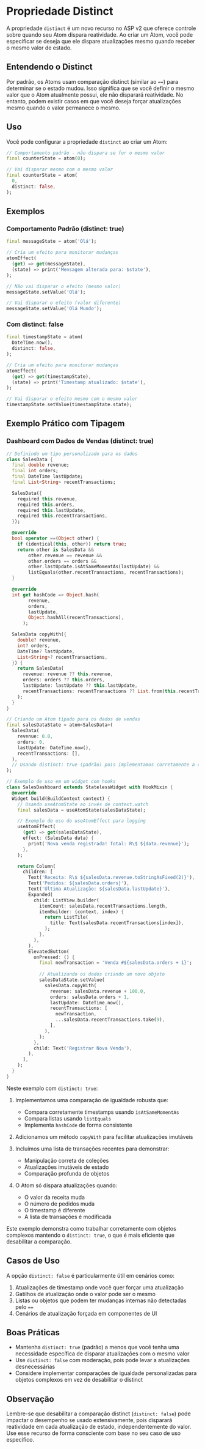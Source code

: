 # Propriedade Distinct

A propriedade `distinct` é um novo recurso no ASP v2 que oferece controle sobre quando seu Atom dispara reatividade. Ao criar um Atom, você pode especificar se deseja que ele dispare atualizações mesmo quando receber o mesmo valor de estado.

## Entendendo o Distinct

Por padrão, os Atoms usam comparação distinct (similar ao `==`) para determinar se o estado mudou. Isso significa que se você definir o mesmo valor que o Atom atualmente possui, ele não disparará reatividade. No entanto, podem existir casos em que você deseja forçar atualizações mesmo quando o valor permanece o mesmo.

## Uso

Você pode configurar a propriedade `distinct` ao criar um Atom:

```dart
// Comportamento padrão - não dispara se for o mesmo valor
final counterState = atom(0);

// Vai disparar mesmo com o mesmo valor
final counterState = atom(
  0,
  distinct: false,
);
```

## Exemplos

### Comportamento Padrão (distinct: true)

```dart
final messageState = atom('Olá');

// Cria um efeito para monitorar mudanças
atomEffect(
  (get) => get(messageState),
  (state) => print('Mensagem alterada para: $state'),
);

// Não vai disparar o efeito (mesmo valor)
messageState.setValue('Olá');

// Vai disparar o efeito (valor diferente)
messageState.setValue('Olá Mundo');
```

### Com distinct: false

```dart
final timestampState = atom(
  DateTime.now(),
  distinct: false,
);

// Cria um efeito para monitorar mudanças
atomEffect(
  (get) => get(timestampState),
  (state) => print('Timestamp atualizado: $state'),
);

// Vai disparar o efeito mesmo com o mesmo valor
timestampState.setValue(timestampState.state);
```

## Exemplo Prático com Tipagem

### Dashboard com Dados de Vendas (distinct: true)

```dart
// Definindo um tipo personalizado para os dados
class SalesData {
  final double revenue;
  final int orders;
  final DateTime lastUpdate;
  final List<String> recentTransactions;

  SalesData({
    required this.revenue,
    required this.orders,
    required this.lastUpdate,
    required this.recentTransactions,
  });

  @override
  bool operator ==(Object other) {
    if (identical(this, other)) return true;
    return other is SalesData &&
        other.revenue == revenue &&
        other.orders == orders &&
        other.lastUpdate.isAtSameMomentAs(lastUpdate) &&
        listEquals(other.recentTransactions, recentTransactions);
  }

  @override
  int get hashCode => Object.hash(
        revenue,
        orders,
        lastUpdate,
        Object.hashAll(recentTransactions),
      );

  SalesData copyWith({
    double? revenue,
    int? orders,
    DateTime? lastUpdate,
    List<String>? recentTransactions,
  }) {
    return SalesData(
      revenue: revenue ?? this.revenue,
      orders: orders ?? this.orders,
      lastUpdate: lastUpdate ?? this.lastUpdate,
      recentTransactions: recentTransactions ?? List.from(this.recentTransactions),
    );
  }
}

// Criando um Atom tipado para os dados de vendas
final salesDataState = atom<SalesData>(
  SalesData(
    revenue: 0.0,
    orders: 0,
    lastUpdate: DateTime.now(),
    recentTransactions: [],
  ),
  // Usando distinct: true (padrão) pois implementamos corretamente a comparação
);

// Exemplo de uso em um widget com hooks
class SalesDashboard extends StatelessWidget with HookMixin {
  @override
  Widget build(BuildContext context) {
    // Usando useAtomState ao invés de context.watch
    final salesData = useAtomState(salesDataState);

    // Exemplo de uso do useAtomEffect para logging
    useAtomEffect(
      (get) => get(salesDataState),
      effect: (SalesData data) {
        print('Nova venda registrada! Total: R\$ ${data.revenue}');
      },
    );

    return Column(
      children: [
        Text('Receita: R\$ ${salesData.revenue.toStringAsFixed(2)}'),
        Text('Pedidos: ${salesData.orders}'),
        Text('Última Atualização: ${salesData.lastUpdate}'),
        Expanded(
          child: ListView.builder(
            itemCount: salesData.recentTransactions.length,
            itemBuilder: (context, index) {
              return ListTile(
                title: Text(salesData.recentTransactions[index]),
              );
            },
          ),
        ),
        ElevatedButton(
          onPressed: () {
            final newTransaction = 'Venda #${salesData.orders + 1}';
            
            // Atualizando os dados criando um novo objeto
            salesDataState.setValue(
              salesData.copyWith(
                revenue: salesData.revenue + 100.0,
                orders: salesData.orders + 1,
                lastUpdate: DateTime.now(),
                recentTransactions: [
                  newTransaction,
                  ...salesData.recentTransactions.take(9),
                ],
              ),
            );
          },
          child: Text('Registrar Nova Venda'),
        ),
      ],
    );
  }
}
```

Neste exemplo com `distinct: true`:

1. Implementamos uma comparação de igualdade robusta que:
   - Compara corretamente timestamps usando `isAtSameMomentAs`
   - Compara listas usando `listEquals`
   - Implementa `hashCode` de forma consistente

2. Adicionamos um método `copyWith` para facilitar atualizações imutáveis

3. Incluímos uma lista de transações recentes para demonstrar:
   - Manipulação correta de coleções
   - Atualizações imutáveis de estado
   - Comparação profunda de objetos

4. O Atom só dispara atualizações quando:
   - O valor da receita muda
   - O número de pedidos muda
   - O timestamp é diferente
   - A lista de transações é modificada

Este exemplo demonstra como trabalhar corretamente com objetos complexos mantendo o `distinct: true`, o que é mais eficiente que desabilitar a comparação.

## Casos de Uso

A opção `distinct: false` é particularmente útil em cenários como:

1. Atualizações de timestamp onde você quer forçar uma atualização
2. Gatilhos de atualização onde o valor pode ser o mesmo
3. Listas ou objetos que podem ter mudanças internas não detectadas pelo `==`
4. Cenários de atualização forçada em componentes de UI

## Boas Práticas

- Mantenha `distinct: true` (padrão) a menos que você tenha uma necessidade específica de disparar atualizações com o mesmo valor
- Use `distinct: false` com moderação, pois pode levar a atualizações desnecessárias
- Considere implementar comparações de igualdade personalizadas para objetos complexos em vez de desabilitar o distinct

## Observação

Lembre-se que desabilitar a comparação distinct (`distinct: false`) pode impactar o desempenho se usado extensivamente, pois disparará reatividade em cada atualização de estado, independentemente do valor. Use esse recurso de forma consciente com base no seu caso de uso específico. 